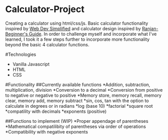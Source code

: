 # Calculator-Project
Creating a calculator using html/css/js. Basic calculator functionality inspired by [Web Dev Simplified](https://www.youtube.com/watch?v=j59qQ7YWLxw&ab_channel=WebDevSimplified) and calculator design inspired by [Ranjan-Beginner's Guide](https://www.youtube.com/watch?v=1jAEyP9a1hg&ab_channel=Ranjan-Beginner%27sGuide). In order to challenge myself and incorporate what I've learned, I took it a few steps further to incorporate more functionality beyond the basic 4 calculator functions. 

#Technologies
* Vanilla Javascript
* HTML
* CSS

#Functionality
##Currently available functions
*Addition, subtraction, multiplication, division
*Conversion to a decimal
*Conversion from positive to negative or negative to positive
*Memory store, memory recall, memory clear, memory add, memory subtract
*sin, cos, tan with the option to calculate in degrees or in radians
*log (base 10)
*factorial
*square root
*compatility with decimals
*exponents (positive)

##Functions to implement (WIP)
*Proper appendage of parentheses 
*Mathematical compatilibity of parentheses via order of operations
*Compatibility with negative exponents